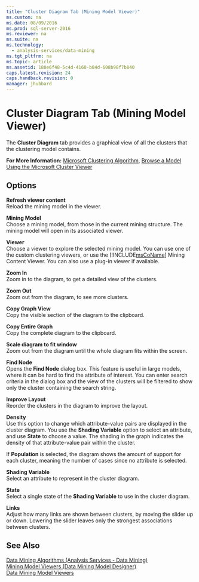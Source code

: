 ```yaml
---
title: "Cluster Diagram Tab (Mining Model Viewer)"
ms.custom: na
ms.date: 08/09/2016
ms.prod: sql-server-2016
ms.reviewer: na
ms.suite: na
ms.technology: 
  - analysis-services/data-mining
ms.tgt_pltfrm: na
ms.topic: article
ms.assetid: 180e6f48-5c4d-4160-b84d-608b98f7b840
caps.latest.revision: 24
caps.handback.revision: 0
manager: jhubbard
---
```

# Cluster Diagram Tab (Mining Model Viewer)
The **Cluster Diagram** tab provides a graphical view of all the clusters that the clustering model contains.  
  
 **For More Information:** [Microsoft Clustering Algorithm](../../Topics/TopicNameNotContainA/Microsoft-Clustering-Algorithm.md), [Browse a Model Using the Microsoft Cluster Viewer](../../Topics/TopicNameContainA/Browse-a-Model-Using-the-Microsoft-Cluster-Viewer.md)  
  
## Options  
 **Refresh viewer content**  
 Reload the mining model in the viewer.  
  
 **Mining Model**  
 Choose a mining model, from those in the current mining structure. The mining model will open in its associated viewer.  
  
 **Viewer**  
 Choose a viewer to explore the selected mining model. You can use one of the custom clustering viewers, or use the [!INCLUDE[msCoName](../../Topics/TopicNameContainA/tokens/msCoName_md.md)] Mining Content Viewer. You can also use a plug-in viewer if available.  
  
 **Zoom In**  
 Zoom in to the diagram, to get a detailed view of the clusters.  
  
 **Zoom Out**  
 Zoom out from the diagram, to see more clusters.  
  
 **Copy Graph View**  
 Copy the visible section of the diagram to the clipboard.  
  
 **Copy Entire Graph**  
 Copy the complete diagram to the clipboard.  
  
 **Scale diagram to fit window**  
 Zoom out from the diagram until the whole diagram fits within the screen.  
  
 **Find Node**  
 Opens the **Find Node** dialog box. This feature is useful in large models, where it can be hard to find the attribute of interest. You can enter search criteria in the dialog box and the view of the clusters will be filtered to show only the cluster containing the search string.  
  
 **Improve Layout**  
 Reorder the clusters in the diagram to improve the layout.  
  
 **Density**  
 Use this option to change which attribute-value pairs are displayed in the cluster diagram. You use the **Shading Variable** option to select an attribute, and use **State** to choose a value. The shading in the graph indicates the density of that attribute-value pair within the cluster.  
  
 If **Population** is selected, the diagram shows the amount of support for each cluster, meaning the number of cases since no attribute is selected.  
  
 **Shading Variable**  
 Select an attribute to represent in the cluster diagram.  
  
 **State**  
 Select a single state of the **Shading Variable** to use in the cluster diagram.  
  
 **Links**  
 Adjust how many links are shown between clusters, by moving the slider up or down. Lowering the slider leaves only the strongest associations between clusters.  
  
## See Also  
 [Data Mining Algorithms (Analysis Services - Data Mining)](../../Topics/TopicNameNotContainA/Data-Mining-Algorithms--Analysis-Services---Data-Mining-.md)   
 [Mining Model Viewers (Data Mining Model Designer)](../../Topics/TopicNameNotContainA/Mining-Model-Viewers--Data-Mining-Model-Designer-.md)   
 [Data Mining Model Viewers](../../Topics/TopicNameNotContainA/Data-Mining-Model-Viewers.md)